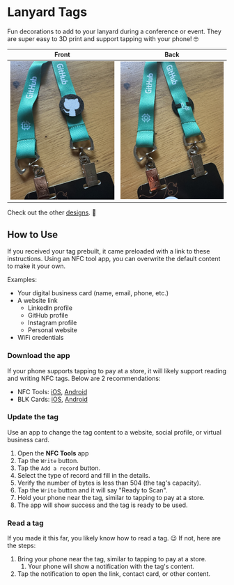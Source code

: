 # Lanyard Tags
Fun decorations to add to your lanyard during a conference or event. They are super easy to 3D print and support tapping with your phone! 🤓


| Front | Back |
| :-: | :-: |
| ![](docs/on-lanyard-front.jpg) | ![](docs/on-lanyard-back.jpg) |

Check out the other [designs](docs/designs.md). 🚀


## How to Use
If you received your tag prebuilt, it came preloaded with a link to these instructions. Using an NFC tool app, you can overwrite the default content to make it your own.

Examples:
- Your digital business card (name, email, phone, etc.)
- A website link
    - LinkedIn profile
    - GitHub profile
    - Instagram profile
    - Personal website
- WiFi credentials

### Download the app
If your phone supports tapping to pay at a store, it will likely support reading and writing NFC tags. Below are 2 recommendations:

- NFC Tools: [iOS](https://apps.apple.com/us/app/nfc-tools/id1252962749), [Android](https://play.google.com/store/apps/details?id=com.wakdev.wdnfc)
- BLK Cards: [iOS](https://apps.apple.com/us/app/blk-cards/id6443552250), [Android](https://play.google.com/store/apps/details?id=hk.emertech.blk)

###  Update the tag
Use an app to change the tag content to a website, social profile, or virtual business card.

1. Open the **NFC Tools** app
1. Tap the `Write` button.
1. Tap the `Add a record` button.
1. Select the type of record and fill in the details.
1. Verify the number of bytes is less than 504 (the tag's capacity).
1. Tap the `Write` button and it will say "Ready to Scan".
1. Hold your phone near the tag, similar to tapping to pay at a store.
1. The app will show success and the tag is ready to be used.

### Read a tag
If you made it this far, you likely know how to read a tag. 😉 If not, here are the steps:

1. Bring your phone near the tag, similar to tapping to pay at a store.
    1. Your phone will show a notification with the tag's content.
1. Tap the notification to open the link, contact card, or other content.
